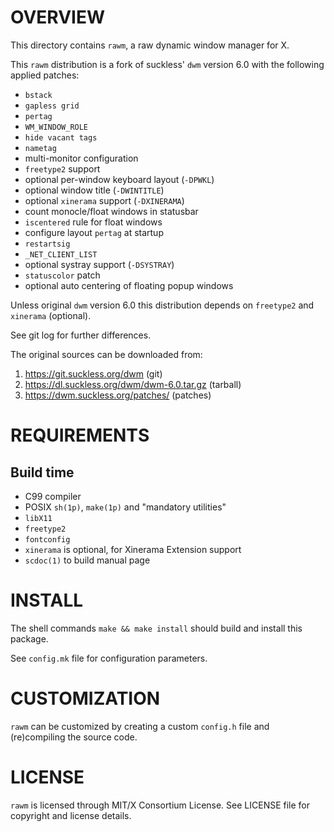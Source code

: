 OVERVIEW
========

This directory contains `rawm`, a raw dynamic window manager for X.

This `rawm` distribution is a fork of suckless' `dwm` version 6.0 with
the following applied patches:
  * `bstack`
  * `gapless grid`
  * `pertag`
  * `WM_WINDOW_ROLE`
  * `hide vacant tags`
  * `nametag`
  * multi-monitor configuration
  * `freetype2` support
  * optional per-window keyboard layout (`-DPWKL`)
  * optional window title (`-DWINTITLE`)
  * optional `xinerama` support (`-DXINERAMA`)
  * count monocle/float windows in statusbar
  * `iscentered` rule for float windows
  * configure layout `pertag` at startup
  * `restartsig`
  * `_NET_CLIENT_LIST`
  * optional systray support (`-DSYSTRAY`)
  * `statuscolor` patch
  * optional auto centering of floating popup windows

Unless original `dwm` version 6.0 this distribution depends on
`freetype2` and `xinerama` (optional).

See git log for further differences.

The original sources can be downloaded from:
  1. https://git.suckless.org/dwm                (git)
  2. https://dl.suckless.org/dwm/dwm-6.0.tar.gz  (tarball)
  3. https://dwm.suckless.org/patches/           (patches)


REQUIREMENTS
============

Build time
----------
  * C99 compiler
  * POSIX `sh(1p)`, `make(1p)` and "mandatory utilities"
  * `libX11`
  * `freetype2`
  * `fontconfig`
  * `xinerama` is optional, for Xinerama Extension support
  * `scdoc(1)` to build manual page


INSTALL
=======

The shell commands `make && make install` should build and install
this package.

See `config.mk` file for configuration parameters.


CUSTOMIZATION
=============

`rawm` can be customized by creating a custom `config.h` file and
(re)compiling the source code.


LICENSE
=======

`rawm` is licensed through MIT/X Consortium License.
See LICENSE file for copyright and license details.
